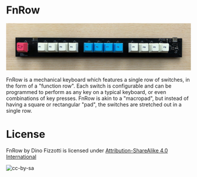 # FnRow

![FnRow](images/fnrow_cropped.jpg)

FnRow is a mechanical keyboard which features a single row of switches, in the form of a "function row". Each switch is configurable and can be programmed to perform as any key on a typical keyboard, or even combinations of key presses. FnRow is akin to a "macropad", but instead of having a square or rectangular "pad", the switches are stretched out in a single row.

# License

FnRow by Dino Fizzotti is licensed under [Attribution-ShareAlike 4.0 International](https://creativecommons.org/licenses/by-sa/4.0/)

![cc-by-sa](https://licensebuttons.net/l/by-sa/4.0/88x31.png)
